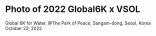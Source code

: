 # Photo of 2022 Global6K x VSOL

Global 6K for Water.
@The Park of Peace, Sangam-dong, Seoul, Korea
October 22, 2022